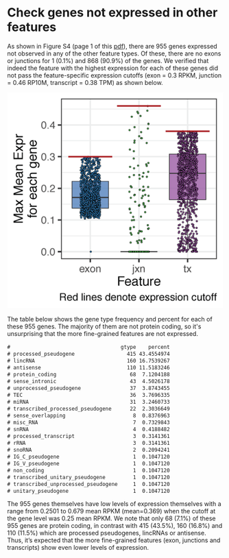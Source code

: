 Check genes not expressed in other features
===========================================

As shown in Figure S4 (page 1 of this [pdf](https://github.com/LieberInstitute/brainseq_phase2/blob/master/development/pdf/venn_expressed_genes_ensembl_ids.pdf)), there are 955 genes expressed not observed in any of the other feature types. Of these, there are no exons or junctions for 1 (0.1%) and 868 (90.9%) of the genes. We verified that indeed the feature with the highest expression for each of these genes did not pass the feature-specific expression cutoffs (exon = 0.3 RPKM, junction = 0.46 RP10M, transcript = 0.38 TPM) as shown below.

![Max Expr for each gene](max_expr_feature_by_gene.png)


The table below shows the gene type frequency and percent for each of these 955 genes. The majority of them are not protein coding, so it's unsurprising that the more fine-grained features are not expressed.

```{r}
#                                    gtype    percent
# processed_pseudogene                 415 43.4554974
# lincRNA                              160 16.7539267
# antisense                            110 11.5183246
# protein_coding                        68  7.1204188
# sense_intronic                        43  4.5026178
# unprocessed_pseudogene                37  3.8743455
# TEC                                   36  3.7696335
# miRNA                                 31  3.2460733
# transcribed_processed_pseudogene      22  2.3036649
# sense_overlapping                      8  0.8376963
# misc_RNA                               7  0.7329843
# snRNA                                  4  0.4188482
# processed_transcript                   3  0.3141361
# rRNA                                   3  0.3141361
# snoRNA                                 2  0.2094241
# IG_C_pseudogene                        1  0.1047120
# IG_V_pseudogene                        1  0.1047120
# non_coding                             1  0.1047120
# transcribed_unitary_pseudogene         1  0.1047120
# transcribed_unprocessed_pseudogene     1  0.1047120
# unitary_pseudogene                     1  0.1047120
```

The 955 genes themselves have low levels of expression themselves with a range from 0.2501 to 0.679 mean RPKM (mean=0.369) when the cutoff at the gene level was 0.25 mean RPKM. We note that only 68 (7.1%) of these 955 genes are protein coding, in contrast with 415 (43.5%), 160 (16.8%) and 110 (11.5%) which are processed pseudogenes, lincRNAs or antisense. Thus, it’s expected that the more fine-grained features (exon, junctions and transcripts) show even lower levels of expression.
